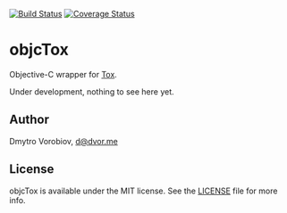 [![Build Status](http://img.shields.io/travis/dvor/objcTox/master.svg?style=flat)](https://travis-ci.org/dvor/objcTox) [![Coverage Status](https://coveralls.io/repos/dvor/objcTox/badge.svg)](https://coveralls.io/r/dvor/objcTox)

# objcTox

Objective-C wrapper for [Tox](https://tox.im/).

Under development, nothing to see here yet.

## Author

Dmytro Vorobiov, d@dvor.me

## License

objcTox is available under the MIT license. See the [LICENSE](LICENSE) file for more info.

